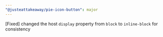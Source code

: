 ```yaml
---
"@justeattakeaway/pie-icon-button": major
---
```


[Fixed] changed the host `display` property from `block` to `inline-block` for consistency
